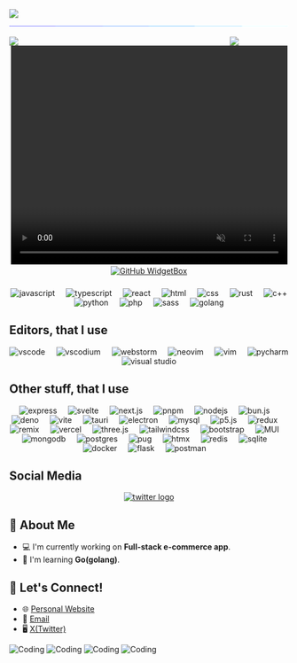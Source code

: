 
<img src="https://readme-typing-svg.demolab.com?font=Comic+Sans&amp;color=fff&amp;size=18&amp;lines=👋! My name is David and I'm from Armenia&&%20Code&center=true&width=440&height=18&vCenter=true&pause=500&size=18" />
<img src="./img/2nd arrow.gif">

<img align="left" src="https://user-images.githubusercontent.com/65187002/144930161-2f783401-8d27-4fdf-a2f7-cc0ba32f1f1f.gif" width="21%" style="display:inline;"><img align="right" src="https://user-images.githubusercontent.com/65187002/144930161-2f783401-8d27-4fdf-a2f7-cc0ba32f1f1f.gif" width="21%" style="display:inline;">

<div align="center">
<!---dfsfdsfsfsdfzdsfdsfkjdsh;fkjh dslkjfhkldsj ;jhflkjdhl fkjhds; kjfhlkjdshlkfjhdsk;ljfhl kjsdhlkfjhdslk jlfh lsdkjhlfkjhlsdkjfhlkjdshl kjfhl dskjhlkjhl kjhsk hdfds-->
<video  autoplay loop playsinline muted width="499" height="395">
  <source src="animate.mp4" type="video/mp4">
  Your browser does not support the video tag.
</video>

</div>
<div align="center">
<a href="https://david-balishyan.vercel.app" target="_blank">
        <img src="https://github-widgetbox.vercel.app/api/profile?username=DavidBalishyan&data=followers,repositories,stars,commits&theme=dark" alt="GitHub WidgetBox" width="90%" height="0%">
</a>
</div>

###

<div class="langs" align="center"/>
  <img src="https://skillicons.dev/icons?i=js" height="40" alt="javascript"/>
  <img width="12" />
  <img src="https://skillicons.dev/icons?i=ts" height="40" alt="typescript"/>
  <img width="12" />  
  <img src="https://skillicons.dev/icons?i=react" height="40" alt="react"/>
  <img width="12" />
  <img src="https://skillicons.dev/icons?i=html" height="40" alt="html"/>
  <img width="12" />
  <img src="https://skillicons.dev/icons?i=css" height="40" alt="css"/>
  <img width="12" />
  <img src="https://skillicons.dev/icons?i=rust" height="40" alt="rust"/>
  <img width="12" />
  <img src="https://skillicons.dev/icons?i=cpp" height="40" alt="c++"/>
  <img width="12" />
  <img src="https://skillicons.dev/icons?i=python" height="40" alt="python"/>
  <img width="12" />
  <img src="https://skillicons.dev/icons?i=php" height="40" alt="php"/>
  <img width="12" />
  <img src="https://skillicons.dev/icons?i=sass" height="40" alt="sass"/>
  <img width="12" />
  <img src="https://skillicons.dev/icons?i=golang" height="40" alt="golang"/>
  <img width="12" />
</div>

<h2 align="left">Editors, that I use</h2> 
<div align="center">
<img src="https://skillicons.dev/icons?i=vscode" height="40" alt="vscode"/>
  <img width="12" />
<img src="https://skillicons.dev/icons?i=vscodium" height="40" alt="vscodium"/>
  <img width="12" />
<img src="https://skillicons.dev/icons?i=webstorm" height="40" alt="webstorm"/>
  <img width="12" />
<img src="https://skillicons.dev/icons?i=neovim" height="40" alt="neovim"/>
  <img width="12" />
<img src="https://skillicons.dev/icons?i=vim" height="40" alt="vim"/>
  <img width="12" />
<img src="https://skillicons.dev/icons?i=pycharm" height="40" alt="pycharm"/>
  <img width="12" />
<img src="https://skillicons.dev/icons?i=visualstudio" height="40" alt="visual studio"/>
  <img width="12" />
</div>

<h2 align="left">Other stuff, that I use</h2> 
<div align="center">
<img src="https://skillicons.dev/icons?i=express" height="40" alt="express"/>
  <img width="12" />
  <img src="https://skillicons.dev/icons?i=svelte" height="40" alt="svelte"/>
  <img width="12" />
  <img src="https://skillicons.dev/icons?i=next" height="40" alt="next.js"/>
  <img width="12" />
  <img src="https://skillicons.dev/icons?i=pnpm" height="40" alt="pnpm"/>
  <img width="12" />
  <img src="https://skillicons.dev/icons?i=nodejs" height="40" alt="nodejs"/>
  <img width="12" />
  <img src="https://skillicons.dev/icons?i=bun" height="40" alt="bun.js"/>
  <img width="12" />
  <img src="https://skillicons.dev/icons?i=deno" height="40" alt="deno"/>
  <img width="12" />
  <img src="https://skillicons.dev/icons?i=vite" height="40" alt="vite"/>
  <img width="12" />
   <img src="https://skillicons.dev/icons?i=tauri" height="40" alt="tauri"/>
  <img width="12" />
  <img src="https://skillicons.dev/icons?i=electron" height="40" alt="electron"/>
  <img width="12" />
  <img src="https://skillicons.dev/icons?i=mysql" height="40" alt="mysql"/>
  <img width="12" />
  <img src="https://skillicons.dev/icons?i=p5js" height="40" alt="p5.js"/>
  <img width="12" />
  <img src="https://skillicons.dev/icons?i=redux" height="40" alt="redux"/>
  <img width="12"/>
  <img src="https://skillicons.dev/icons?i=remix" height="40" alt="remix"/>
  <img width="12" />
  <img src="https://skillicons.dev/icons?i=vercel" height="40" alt="vercel"/>
  <img width="12" />
  <img src="https://skillicons.dev/icons?i=threejs" height="40" alt="three.js"/>
  <img width="12" />
  <img src="https://skillicons.dev/icons?i=tailwind" height="40" alt="tailwindcss"/>
  <img width="12" />
  <img src="https://skillicons.dev/icons?i=bootstrap" height="40" alt="bootstrap"/>
  <img width="12" />
  <img src="https://skillicons.dev/icons?i=mui" height="40" alt="MUI"/>
  <img width="12" />
   <img src="https://skillicons.dev/icons?i=mongo" height="40" alt="mongodb"/>
  <img width="12" />
  <img src="https://skillicons.dev/icons?i=postgres" height="40" alt="postgres"/>
  <img width="12" />
   <img src="https://skillicons.dev/icons?i=pug" height="40" alt="pug"/>
  <img width="12" />
  <img src="https://skillicons.dev/icons?i=htmx" height="40" alt="htmx"/>
  <img width="12" />
  <img src="https://skillicons.dev/icons?i=redis" height="40" alt="redis"/>
  <img width="12" />
  <img src="https://skillicons.dev/icons?i=sqlite" height="40" alt="sqlite"/>
  <img width="12" />
  <img src="https://skillicons.dev/icons?i=docker" height="40" alt="docker"/>
  <img width="12" />
  <img src="https://skillicons.dev/icons?i=flask" height="40" alt="flask"/>
  <img width="12" />
  <img src="https://skillicons.dev/icons?i=postman" height="40" alt="postman"/>
  <img width="12" />
</div>

<h2 align="left">Social Media</h2>

 <div align="center">
  <a href="https://x.com/David4613897512"><img src="https://img.shields.io/static/v1?message=Twitter&logo=twitter&label=&color=1DA1F2&logoColor=white&labelColor=&style=for-the-badge" height="35" alt="twitter logo"  /></a>
</div>



## 🚀 About Me

- 💻 I'm currently working on **Full-stack e-commerce app**.
- 🌱 I'm learning **Go(golang)**.

## 📣 Let's Connect!

- 🌐 [Personal Website](https://david-balishyan.vercel.app)
- 📧 [Email](mailto:davidbalishyan12@gmail.com)
- 🖥️ [X(Twitter)](https://x.com/David4613897512)


 <img alt="Coding" width="400" src="https://media0.giphy.com/media/v1.Y2lkPTc5MGI3NjExY2Y4dDFrYjA3dXBkcmEyMnZ5eDdrbnNrbWZveHVqdzFveXFiczE0MCZlcD12MV9pbnRlcm5hbF9naWZfYnlfaWQmY3Q9Zw/l4pThMAKS4BOtz8d2/giphy.gif"> 
 <img alt="Coding" width="400" src="https://media3.giphy.com/media/v1.Y2lkPTc5MGI3NjExd3ZwOTJndXV2cTlpY3R0ZGhiZzFxczM4OTVib3J2dDJmaTB2ZzZ6MCZlcD12MV9pbnRlcm5hbF9naWZfYnlfaWQmY3Q9Zw/11vhCpFcD3um7m/giphy.gif">
 <img alt="Coding" width="400" src="https://media1.giphy.com/media/v1.Y2lkPTc5MGI3NjExN25nNmNldHBqdWF0ZG13ZTB6bWc4OGpxNnlydjd6cjhuaGVzNmRpYyZlcD12MV9pbnRlcm5hbF9naWZfYnlfaWQmY3Q9Zw/X8Fi8g72fyQerXBayz/giphy.gif">  
 <img alt="Coding" width="400" src="https://media.giphy.com/media/v1.Y2lkPTc5MGI3NjExMzJuYnhwODBvYTk1cDRtNjQ2dmRzMmt4cDRmNTJjOG5vOHNkeGdkMCZlcD12MV9naWZzX3NlYXJjaCZjdD1n/HLB0nLA36GCCo6JuB5/giphy.gif"> 
